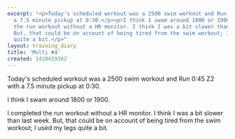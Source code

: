```yaml
---
excerpt: "<p>Today's scheduled workout was a 2500 swim workout and Run 0:45 Z2 with
  a 7.5 minute pickup at 0:30.</p><p>I think I swam around 1800 or 1900.</p><p>I completed
  the run workout without a HR monitor. I think I was a bit slower than last week.
  But, that could be on account of being tired from the swim workout; I used my legs
  quite a bit.</p>"
layout: training_diary
title: 'Multi #4'
created: 1428419382
---
```

<p>Today's scheduled workout was a 2500 swim workout and Run 0:45 Z2 with a 7.5 minute pickup at 0:30.</p><p>I think I swam around 1800 or 1900.</p><p>I completed the run workout without a HR monitor. I think I was a bit slower than last week. But, that could be on account of being tired from the swim workout; I used my legs quite a bit.</p>
